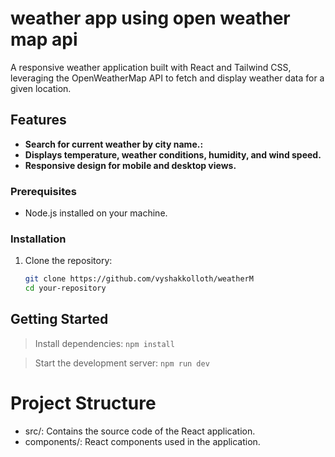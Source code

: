 # weather app using open weather map api

A responsive weather application built with React and Tailwind CSS, leveraging the OpenWeatherMap API to fetch and display weather data for a given location.

## Features

- **Search for current weather by city name.:** 
- **Displays temperature, weather conditions, humidity, and wind speed.**
- **Responsive design for mobile and desktop views.** 
### Prerequisites

- Node.js installed on your machine.

### Installation

1. Clone the repository:

   ```bash
   git clone https://github.com/vyshakkolloth/weatherM
   cd your-repository

## Getting Started
>Install dependencies:
`npm install`



> Start the development server:
`npm run dev`

# Project Structure
* src/:  Contains the source code of the React application.
* components/:  React components used in the application.




